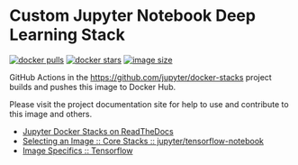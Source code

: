 # Custom Jupyter Notebook Deep Learning Stack

[![docker pulls](https://img.shields.io/docker/pulls/jupyter/tensorflow-notebook.svg)](https://hub.docker.com/r/jupyter/tensorflow-notebook/)
[![docker stars](https://img.shields.io/docker/stars/jupyter/tensorflow-notebook.svg)](https://hub.docker.com/r/jupyter/tensorflow-notebook/)
[![image size](https://img.shields.io/docker/image-size/jupyter/tensorflow-notebook/latest)](https://hub.docker.com/r/jupyter/tensorflow-notebook/ "jupyter/tensorflow-notebook image size")

GitHub Actions in the <https://github.com/jupyter/docker-stacks> project builds and pushes this image to Docker Hub.

Please visit the project documentation site for help to use and contribute to this image and others.

- [Jupyter Docker Stacks on ReadTheDocs](https://jupyter-docker-stacks.readthedocs.io/en/latest/index.html)
- [Selecting an Image :: Core Stacks :: jupyter/tensorflow-notebook](https://jupyter-docker-stacks.readthedocs.io/en/latest/using/selecting.html#jupyter-tensorflow-notebook)
- [Image Specifics :: Tensorflow](https://jupyter-docker-stacks.readthedocs.io/en/latest/using/specifics.html#tensorflow)
